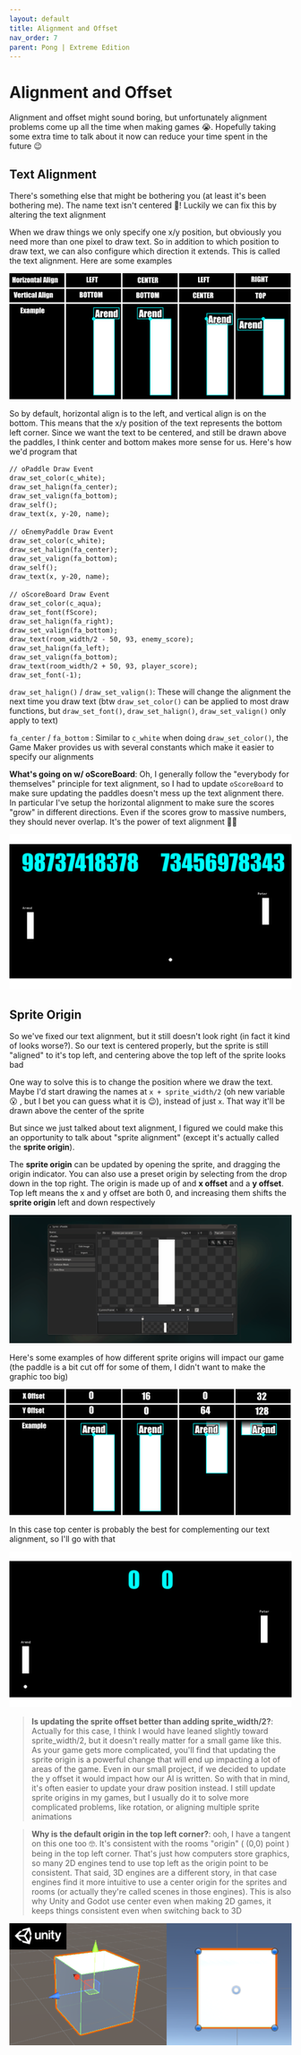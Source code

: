 ```yaml
---
layout: default
title: Alignment and Offset
nav_order: 7
parent: Pong | Extreme Edition
---
```


# Alignment and Offset

Alignment and offset might sound boring, but unfortunately alignment problems come up all the time when making games 😭. Hopefully taking some extra time to talk about it now can reduce your time spent in the future 😉

## Text Alignment

There's something else that might be bothering you (at least it's been bothering me). The name text isn't centered 😤! Luckily we can fix this by altering the text alignment

When we draw things we only specify one x/y position, but obviously you need more than one pixel to draw text. So in addition to which position to draw text, we can also configure which direction it extends. This is called the text alignment. Here are some examples

![](../../assets/images/text_align.png)

So by default, horizontal align is to the left, and vertical align is on the bottom. This means that the x/y position of the text represents the bottom left corner. Since we want the text to be centered, and still be drawn above the paddles, I think center and bottom makes more sense for us. Here's how we'd program that

```
// oPaddle Draw Event
draw_set_color(c_white);
draw_set_halign(fa_center);
draw_set_valign(fa_bottom);
draw_self();
draw_text(x, y-20, name);

// oEnemyPaddle Draw Event
draw_set_color(c_white);
draw_set_halign(fa_center);
draw_set_valign(fa_bottom);
draw_self();
draw_text(x, y-20, name);

// oScoreBoard Draw Event
draw_set_color(c_aqua);
draw_set_font(fScore);
draw_set_halign(fa_right);
draw_set_valign(fa_bottom);
draw_text(room_width/2 - 50, 93, enemy_score);
draw_set_halign(fa_left);
draw_set_valign(fa_bottom);
draw_text(room_width/2 + 50, 93, player_score);
draw_set_font(-1);
```

``draw_set_halign()`` / ``draw_set_valign()``: These will change the alignment the next time you draw text (btw ``draw_set_color()`` can be applied to most draw functions, but ``draw_set_font()``, ``draw_set_halign()``, ``draw_set_valign()`` only apply to text)

``fa_center`` / ``fa_bottom`` : Similar to ``c_white`` when doing ``draw_set_color()``, the Game Maker provides us with several constants which make it easier to specify our alignments

**What's going on w/ oScoreBoard**: Oh, I generally follow the "everybody for themselves" principle for text alignment, so I had to update ``oScoreBoard`` to make sure updating the paddles doesn't mess up the text alignment there. In particular I've setup the horizontal alignment to make sure the scores "grow" in different directions. Even if the scores grow to massive numbers, they should never overlap. It's the power of text alignment 💪🏿

![](../../assets/images/massive_score.png)

## Sprite Origin

So we've fixed our text alignment, but it still doesn't look right (in fact it kind of looks worse?). So our text is centered properly, but the sprite is still "aligned" to it's top left, and centering above the top left of the sprite looks bad

One way to solve this is to change the position where we draw the text. Maybe I'd start drawing the names at ``x + sprite_width/2`` (oh new variable 😮 , but I bet you can guess what it is 😉), instead of just ``x``. That way it'll be drawn above the center of the sprite

But since we just talked about text alignment, I figured we could make this an opportunity to talk about "sprite alignment" (except it's actually called the **sprite origin**).

The **sprite origin** can be updated by opening the sprite, and dragging the origin indicator. You can also use a preset origin by selecting from the drop down in the top right. The origin is made up of and **x offset** and a **y offset**. Top left means the x and y offset are both 0, and increasing them shifts the **sprite origin** left and down respectively

![](../../assets/images/update_sprite_origin.gif)

Here's some examples of how different sprite origins will impact our game (the paddle is a bit cut off for some of them, I didn't want to make the graphic too big)

![](../../assets/images/sprite_offset.png)

In this case top center is probably the best for complementing our text alignment, so I'll go with that

![](../../assets/images/demo_text_and_sprite_alignment.png)

> **Is updating the sprite offset better than adding sprite_width/2?**: Actually for this case, I think I would have leaned slightly toward sprite_width/2, but it doesn't really matter for a small game like this. As your game gets more complicated, you'll find that updating the sprite origin is a powerful change that will end up impacting a lot of areas of the game. Even in our small project, if we decided to update the y offset it would impact how our AI is written. So with that in mind, it's often easier to update your draw position instead. I still update sprite origins in my games, but I usually do it to solve more complicated problems, like rotation, or aligning multiple sprite animations

> **Why is the default origin in the top left corner?**: ooh, I have a tangent on this one too 🤓. It's consistent with the rooms "origin" ( (0,0) point ) being in the top left corner. That's just how computers store graphics, so many 2D engines tend to use top left as the origin point to be consistent. That said, 3D engines are a different story, in that case engines find it more intuitive to use a center origin for the sprites and rooms (or actually they're called scenes in those engines). This is also why Unity and Godot use center even when making 2D games, it keeps things consistent even when switching back to 3D

![](../../assets/images/3d_engine_alignment.png)
